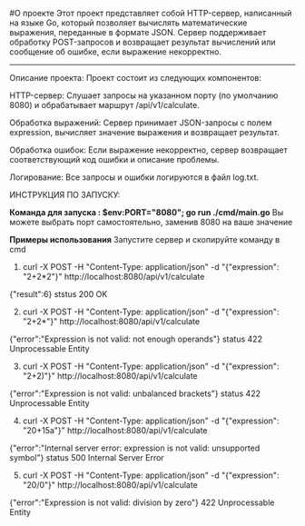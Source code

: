 #О проекте
Этот проект представляет собой HTTP-сервер, написанный на языке Go, который позволяет вычислять математические выражения, переданные в формате JSON. Сервер поддерживает обработку POST-запросов и возвращает результат вычислений или сообщение об ошибке, если выражение некорректно.
___

Описание проекта:
Проект состоит из следующих компонентов:

HTTP-сервер: Слушает запросы на указанном порту (по умолчанию 8080) и обрабатывает маршрут /api/v1/calculate.

Обработка выражений: Сервер принимает JSON-запросы с полем expression, вычисляет значение выражения и возвращает результат.

Обработка ошибок: Если выражение некорректно, сервер возвращает соответствующий код ошибки и описание проблемы.

Логирование: Все запросы и ошибки логируются в файл log.txt.

ИНСТРУКЦИЯ ПО ЗАПУСКУ:

**Команда для запуска : $env:PORT="8080"; go run ./cmd/main.go**
Вы можете выбрать порт самостоятельно, заменив 8080 на ваше значение

**Примеры использования**
Запустите сервер и скопируйте команду в cmd

1) curl -X POST -H "Content-Type: application/json" -d "{\"expression\": \"2+2*2\"}" http://localhost:8080/api/v1/calculate

{"result":6}
ststus 200 OK

2) curl -X POST -H "Content-Type: application/json" -d "{\"expression\": \"2+2*\"}" http://localhost:8080/api/v1/calculate

{"error":"Expression is not valid: not enough operands"}
status 422 Unprocessable Entity

3) curl -X POST -H "Content-Type: application/json" -d "{\"expression\": \"2+2)\"}" http://localhost:8080/api/v1/calculate

{"error":"Expression is not valid: unbalanced brackets"}
status 422 Unprocessable Entity

4) curl -X POST -H "Content-Type: application/json" -d "{\"expression\": \"20+15a\"}" http://localhost:8080/api/v1/calculate

{"error":"Internal server error: expression is not valid: unsupported symbol"}
status 500 Internal Server Error

5) curl -X POST -H "Content-Type: application/json" -d "{\"expression\": \"20/0\"}" http://localhost:8080/api/v1/calculate

{"error":"Expression is not valid: division by zero"}
422
Unprocessable Entity
